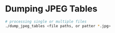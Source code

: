 # Dumping JPEG Tables

```bash
# processing single or multiple files
./dump_jpeg_tables <file paths, or patter *.jpg>
```